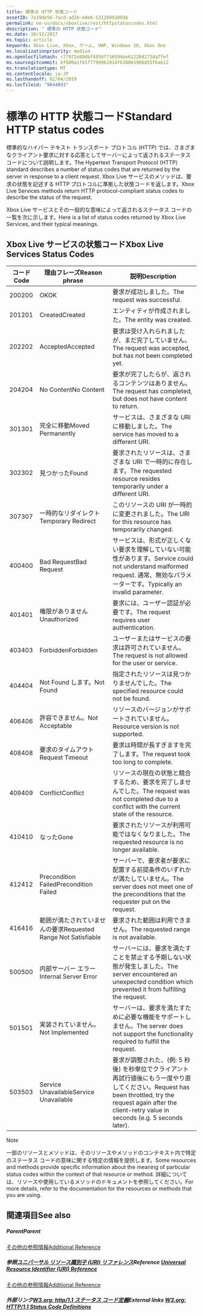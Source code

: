 ```yaml
---
title: 標準の HTTP 状態コード
assetID: 7a19de56-7acd-ad2b-e8e6-53126991093b
permalink: en-us/docs/xboxlive/rest/httpstatuscodes.html
description: " 標準の HTTP 状態コード"
ms.date: 10/12/2017
ms.topic: article
keywords: Xbox Live, Xbox, ゲーム, UWP, Windows 10, Xbox One
ms.localizationpriority: medium
ms.openlocfilehash: c77972e88dbf4950f716594ee61220d1734a7fef
ms.sourcegitcommit: bf600a1fb5f7799961914f638061986d55f6ab12
ms.translationtype: MT
ms.contentlocale: ja-JP
ms.lasthandoff: 02/04/2019
ms.locfileid: "9044093"
---
```

# <a name="standard-http-status-codes"></a><span data-ttu-id="64756-104">標準の HTTP 状態コード</span><span class="sxs-lookup"><span data-stu-id="64756-104">Standard HTTP status codes</span></span>
 
<span data-ttu-id="64756-105">標準的なハイパー テキスト トランスポート プロトコル (HTTP) では、さまざまなクライアント要求に対する応答としてサーバーによって返されるステータス コードについて説明します。</span><span class="sxs-lookup"><span data-stu-id="64756-105">The Hypertext Transport Protocol (HTTP) standard describes a number of status codes that are returned by the server in response to a client request.</span></span> <span data-ttu-id="64756-106">Xbox Live サービスのメソッドは、要求の状態を記述する HTTP プロトコルに準拠した状態コードを返します。</span><span class="sxs-lookup"><span data-stu-id="64756-106">Xbox Live Services methods return HTTP protocol-compliant status codes to describe the status of the request.</span></span>
 
<span data-ttu-id="64756-107">Xbox Live サービスとその一般的な意味によって返されるステータス コードの一覧を次に示します。</span><span class="sxs-lookup"><span data-stu-id="64756-107">Here is a list of status codes returned by Xbox Live Services, and their typical meanings.</span></span>
 
<a id="ID4EAB"></a>

 
## <a name="xbox-live-services-status-codes"></a><span data-ttu-id="64756-108">Xbox Live サービスの状態コード</span><span class="sxs-lookup"><span data-stu-id="64756-108">Xbox Live Services Status Codes</span></span>
 
| <span data-ttu-id="64756-109">コード</span><span class="sxs-lookup"><span data-stu-id="64756-109">Code</span></span>| <span data-ttu-id="64756-110">理由フレーズ</span><span class="sxs-lookup"><span data-stu-id="64756-110">Reason phrase</span></span>| <span data-ttu-id="64756-111">説明</span><span class="sxs-lookup"><span data-stu-id="64756-111">Description</span></span>| 
| --- | --- | --- | 
| <span data-ttu-id="64756-112">200</span><span class="sxs-lookup"><span data-stu-id="64756-112">200</span></span>| <span data-ttu-id="64756-113">OK</span><span class="sxs-lookup"><span data-stu-id="64756-113">OK</span></span>| <span data-ttu-id="64756-114">要求が成功しました。</span><span class="sxs-lookup"><span data-stu-id="64756-114">The request was successful.</span></span>| 
| <span data-ttu-id="64756-115">201</span><span class="sxs-lookup"><span data-stu-id="64756-115">201</span></span>| <span data-ttu-id="64756-116">Created</span><span class="sxs-lookup"><span data-stu-id="64756-116">Created</span></span>| <span data-ttu-id="64756-117">エンティティが作成されました。</span><span class="sxs-lookup"><span data-stu-id="64756-117">The entity was created.</span></span>| 
| <span data-ttu-id="64756-118">202</span><span class="sxs-lookup"><span data-stu-id="64756-118">202</span></span>| <span data-ttu-id="64756-119">Accepted</span><span class="sxs-lookup"><span data-stu-id="64756-119">Accepted</span></span>| <span data-ttu-id="64756-120">要求は受け入れられましたが、まだ完了していません。</span><span class="sxs-lookup"><span data-stu-id="64756-120">The request was accepted, but has not been completed yet.</span></span>| 
| <span data-ttu-id="64756-121">204</span><span class="sxs-lookup"><span data-stu-id="64756-121">204</span></span>| <span data-ttu-id="64756-122">No Content</span><span class="sxs-lookup"><span data-stu-id="64756-122">No Content</span></span>| <span data-ttu-id="64756-123">要求が完了したらが、返されるコンテンツはありません。</span><span class="sxs-lookup"><span data-stu-id="64756-123">The request has completed, but does not have content to return.</span></span>| 
| <span data-ttu-id="64756-124">301</span><span class="sxs-lookup"><span data-stu-id="64756-124">301</span></span>| <span data-ttu-id="64756-125">完全に移動</span><span class="sxs-lookup"><span data-stu-id="64756-125">Moved Permanently</span></span>| <span data-ttu-id="64756-126">サービスは、さまざまな URI に移動しました。</span><span class="sxs-lookup"><span data-stu-id="64756-126">The service has moved to a different URI.</span></span>| 
| <span data-ttu-id="64756-127">302</span><span class="sxs-lookup"><span data-stu-id="64756-127">302</span></span>| <span data-ttu-id="64756-128">見つかった</span><span class="sxs-lookup"><span data-stu-id="64756-128">Found</span></span>| <span data-ttu-id="64756-129">要求されたリソースは、さまざまな URI で一時的に存在します。</span><span class="sxs-lookup"><span data-stu-id="64756-129">The requested resource resides temporarily under a different URI.</span></span>| 
| <span data-ttu-id="64756-130">307</span><span class="sxs-lookup"><span data-stu-id="64756-130">307</span></span>| <span data-ttu-id="64756-131">一時的なリダイレクト</span><span class="sxs-lookup"><span data-stu-id="64756-131">Temporary Redirect</span></span>| <span data-ttu-id="64756-132">このリソースの URI が一時的に変更されました。</span><span class="sxs-lookup"><span data-stu-id="64756-132">The URI for this resource has temporarily changed.</span></span>| 
| <span data-ttu-id="64756-133">400</span><span class="sxs-lookup"><span data-stu-id="64756-133">400</span></span>| <span data-ttu-id="64756-134">Bad Request</span><span class="sxs-lookup"><span data-stu-id="64756-134">Bad Request</span></span>| <span data-ttu-id="64756-135">サービスは、形式が正しくない要求を理解していない可能性があります。</span><span class="sxs-lookup"><span data-stu-id="64756-135">Service could not understand malformed request.</span></span> <span data-ttu-id="64756-136">通常、無効なパラメーターです。</span><span class="sxs-lookup"><span data-stu-id="64756-136">Typically an invalid parameter.</span></span>| 
| <span data-ttu-id="64756-137">401</span><span class="sxs-lookup"><span data-stu-id="64756-137">401</span></span>| <span data-ttu-id="64756-138">権限がありません</span><span class="sxs-lookup"><span data-stu-id="64756-138">Unauthorized</span></span>| <span data-ttu-id="64756-139">要求には、ユーザー認証が必要です。</span><span class="sxs-lookup"><span data-stu-id="64756-139">The request requires user authentication.</span></span>| 
| <span data-ttu-id="64756-140">403</span><span class="sxs-lookup"><span data-stu-id="64756-140">403</span></span>| <span data-ttu-id="64756-141">Forbidden</span><span class="sxs-lookup"><span data-stu-id="64756-141">Forbidden</span></span>| <span data-ttu-id="64756-142">ユーザーまたはサービスの要求は許可されていません。</span><span class="sxs-lookup"><span data-stu-id="64756-142">The request is not allowed for the user or service.</span></span>| 
| <span data-ttu-id="64756-143">404</span><span class="sxs-lookup"><span data-stu-id="64756-143">404</span></span>| <span data-ttu-id="64756-144">Not Found します。</span><span class="sxs-lookup"><span data-stu-id="64756-144">Not Found</span></span>| <span data-ttu-id="64756-145">指定されたリソースは見つかりませんでした。</span><span class="sxs-lookup"><span data-stu-id="64756-145">The specified resource could not be found.</span></span>| 
| <span data-ttu-id="64756-146">406</span><span class="sxs-lookup"><span data-stu-id="64756-146">406</span></span>| <span data-ttu-id="64756-147">許容できません。</span><span class="sxs-lookup"><span data-stu-id="64756-147">Not Acceptable</span></span>| <span data-ttu-id="64756-148">リソースのバージョンがサポートされていません。</span><span class="sxs-lookup"><span data-stu-id="64756-148">Resource version is not supported.</span></span>| 
| <span data-ttu-id="64756-149">408</span><span class="sxs-lookup"><span data-stu-id="64756-149">408</span></span>| <span data-ttu-id="64756-150">要求のタイムアウト</span><span class="sxs-lookup"><span data-stu-id="64756-150">Request Timeout</span></span>| <span data-ttu-id="64756-151">要求は時間が長すぎますを完了します。</span><span class="sxs-lookup"><span data-stu-id="64756-151">The request took too long to complete.</span></span>| 
| <span data-ttu-id="64756-152">409</span><span class="sxs-lookup"><span data-stu-id="64756-152">409</span></span>| <span data-ttu-id="64756-153">Conflict</span><span class="sxs-lookup"><span data-stu-id="64756-153">Conflict</span></span>| <span data-ttu-id="64756-154">リソースの現在の状態と競合するため、要求を完了しませんでした。</span><span class="sxs-lookup"><span data-stu-id="64756-154">The request was not completed due to a conflict with the current state of the resource.</span></span>| 
| <span data-ttu-id="64756-155">410</span><span class="sxs-lookup"><span data-stu-id="64756-155">410</span></span>| <span data-ttu-id="64756-156">なった</span><span class="sxs-lookup"><span data-stu-id="64756-156">Gone</span></span>| <span data-ttu-id="64756-157">要求されたリソースが利用可能ではなくなりました。</span><span class="sxs-lookup"><span data-stu-id="64756-157">The requested resource is no longer available.</span></span>| 
| <span data-ttu-id="64756-158">412</span><span class="sxs-lookup"><span data-stu-id="64756-158">412</span></span>| <span data-ttu-id="64756-159">Precondition Failed</span><span class="sxs-lookup"><span data-stu-id="64756-159">Precondition Failed</span></span>| <span data-ttu-id="64756-160">サーバーで、要求者が要求に配置する前提条件のいずれかが満たしていません。</span><span class="sxs-lookup"><span data-stu-id="64756-160">The server does not meet one of the preconditions that the requester put on the request.</span></span>| 
| <span data-ttu-id="64756-161">416</span><span class="sxs-lookup"><span data-stu-id="64756-161">416</span></span>| <span data-ttu-id="64756-162">範囲が満たされていませんの要求</span><span class="sxs-lookup"><span data-stu-id="64756-162">Requested Range Not Satisfiable</span></span>| <span data-ttu-id="64756-163">要求された範囲は利用できません。</span><span class="sxs-lookup"><span data-stu-id="64756-163">The requested range is not available.</span></span>| 
| <span data-ttu-id="64756-164">500</span><span class="sxs-lookup"><span data-stu-id="64756-164">500</span></span>| <span data-ttu-id="64756-165">内部サーバー エラー</span><span class="sxs-lookup"><span data-stu-id="64756-165">Internal Server Error</span></span>| <span data-ttu-id="64756-166">サーバーには、要求を満たすことを禁止する予期しない状態が発生しました。</span><span class="sxs-lookup"><span data-stu-id="64756-166">The server encountered an unexpected condition which prevented it from fulfilling the request.</span></span>| 
| <span data-ttu-id="64756-167">501</span><span class="sxs-lookup"><span data-stu-id="64756-167">501</span></span>| <span data-ttu-id="64756-168">実装されていません。</span><span class="sxs-lookup"><span data-stu-id="64756-168">Not Implemented</span></span>| <span data-ttu-id="64756-169">サーバーは、要求を満たすために必要な機能をサポートしません。</span><span class="sxs-lookup"><span data-stu-id="64756-169">The server does not support the functionality required to fulfill the request.</span></span>| 
| <span data-ttu-id="64756-170">503</span><span class="sxs-lookup"><span data-stu-id="64756-170">503</span></span>| <span data-ttu-id="64756-171">Service Unavailable</span><span class="sxs-lookup"><span data-stu-id="64756-171">Service Unavailable</span></span>| <span data-ttu-id="64756-172">要求が調整された、(例: 5 秒後) を秒単位でクライアント再試行値後にもう一度やり直してください。</span><span class="sxs-lookup"><span data-stu-id="64756-172">Request has been throttled, try the request again after the client-retry value in seconds (e.g. 5 seconds later).</span></span>| 
 

> [!NOTE] 
> <span data-ttu-id="64756-173">一部のリソースとメソッドは、そのリソースやメソッドのコンテキスト内で特定のステータス コードの意味に関する特定の情報を提供します。</span><span class="sxs-lookup"><span data-stu-id="64756-173">Some resources and methods provide specific information about the meaning of particular status codes within the context of that resource or method.</span></span> <span data-ttu-id="64756-174">詳細については、リソースや使用しているメソッドのドキュメントを参照してください。</span><span class="sxs-lookup"><span data-stu-id="64756-174">For more details, refer to the documentation for the resources or methods that you are using.</span></span> 

  
<a id="ID4E3BAC"></a>

 
## <a name="see-also"></a><span data-ttu-id="64756-175">関連項目</span><span class="sxs-lookup"><span data-stu-id="64756-175">See also</span></span>
 
<a id="ID4E5BAC"></a>

 
##### <a name="parent"></a><span data-ttu-id="64756-176">Parent</span><span class="sxs-lookup"><span data-stu-id="64756-176">Parent</span></span>  

[<span data-ttu-id="64756-177">その他の参照情報</span><span class="sxs-lookup"><span data-stu-id="64756-177">Additional Reference</span></span>](atoc-xboxlivews-reference-additional.md)

  
<a id="ID4EKCAC"></a>

 
##### <a name="reference--universal-resource-identifier-uri-referenceuriatoc-xboxlivews-reference-urismd"></a><span data-ttu-id="64756-178">参照[ユニバーサル リソース識別子 (URI) リファレンス](../uri/atoc-xboxlivews-reference-uris.md)</span><span class="sxs-lookup"><span data-stu-id="64756-178">Reference  [Universal Resource Identifier (URI) Reference](../uri/atoc-xboxlivews-reference-uris.md)</span></span>

 [<span data-ttu-id="64756-179">その他の参照情報</span><span class="sxs-lookup"><span data-stu-id="64756-179">Additional Reference</span></span>](atoc-xboxlivews-reference-additional.md)

  
<a id="ID4EZCAC"></a>

 
##### <a name="external-links--w3org-http11-status-code-definitionshttpswwww3orgprotocolsrfc2616rfc2616-sec10htmlsec10"></a><span data-ttu-id="64756-180">外部リンク[W3.org: http/1.1 ステータス コード定義](https://www.w3.org/Protocols/rfc2616/rfc2616-sec10.html#sec10)</span><span class="sxs-lookup"><span data-stu-id="64756-180">External links  [W3.org: HTTP/1.1 Status Code Definitions](https://www.w3.org/Protocols/rfc2616/rfc2616-sec10.html#sec10)</span></span>

   